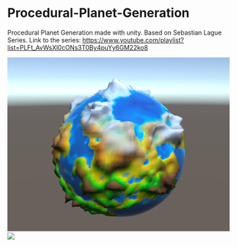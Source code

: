 # Procedural-Planet-Generation
Procedural Planet Generation made with unity. Based on Sebastian Lague Series.
Link to the series: https://www.youtube.com/playlist?list=PLFt_AvWsXl0cONs3T0By4puYy6GM22ko8

![](Test//planet1.png)
![](Test//planet2.png)
